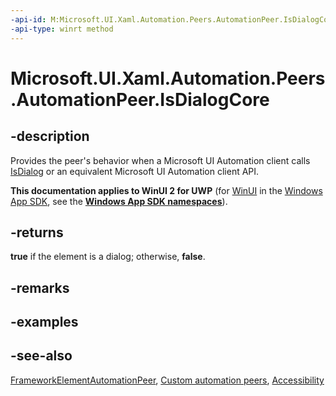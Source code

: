 ```yaml
---
-api-id: M:Microsoft.UI.Xaml.Automation.Peers.AutomationPeer.IsDialogCore
-api-type: winrt method
---
```


<!-- Method syntax.
virtual protected bool AutomationPeer.IsDialogCore()
-->

# Microsoft.UI.Xaml.Automation.Peers.AutomationPeer.IsDialogCore

## -description

Provides the peer's behavior when a Microsoft UI Automation client calls [IsDialog](automationpeer_isdialog_1486667341.md) or an equivalent Microsoft UI Automation client API.

**This documentation applies to WinUI 2 for UWP** (for [WinUI](/windows/apps/winui/winui3/) in the [Windows App SDK](/windows/apps/windows-app-sdk/), see the **[Windows App SDK namespaces](/windows/windows-app-sdk/api/winrt/)**).

## -returns

**true** if the element is a dialog; otherwise, **false**.

## -remarks

## -examples

## -see-also

[FrameworkElementAutomationPeer](frameworkelementautomationpeer.md), [Custom automation peers](/windows/uwp/accessibility/custom-automation-peers), [Accessibility](/windows/uwp/accessibility/accessibility)
